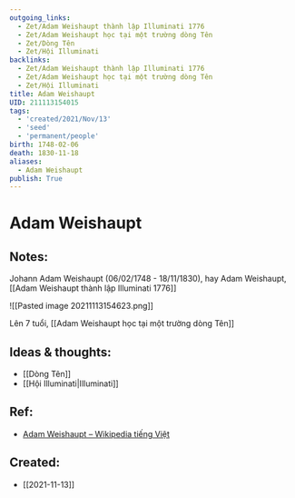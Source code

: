 ```yaml
---
outgoing_links:
  - Zet/Adam Weishaupt thành lập Illuminati 1776
  - Zet/Adam Weishaupt học tại một trường dòng Tên
  - Zet/Dòng Tên
  - Zet/Hội Illuminati
backlinks:
  - Zet/Adam Weishaupt thành lập Illuminati 1776
  - Zet/Adam Weishaupt học tại một trường dòng Tên
  - Zet/Hội Illuminati
title: Adam Weishaupt
UID: 211113154015
tags:
  - 'created/2021/Nov/13'
  - 'seed'
  - 'permanent/people'
birth: 1748-02-06
death: 1830-11-18
aliases:
  - Adam Weishaupt
publish: True
---
```

# Adam Weishaupt

## Notes:
Johann Adam Weishaupt (06/02/1748 - 18/11/1830), hay Adam Weishaupt, [[Adam Weishaupt thành lập Illuminati 1776]]

![[Pasted image 20211113154623.png]]

Lên 7 tuổi, [[Adam Weishaupt học tại một trường dòng Tên]]

## Ideas & thoughts:
- [[Dòng Tên]]
- [[Hội Illuminati|Illuminati]]

## Ref:
- [Adam Weishaupt – Wikipedia tiếng Việt](https://vi.wikipedia.org/wiki/Adam_Weishaupt)
## Created:
- [[2021-11-13]]
